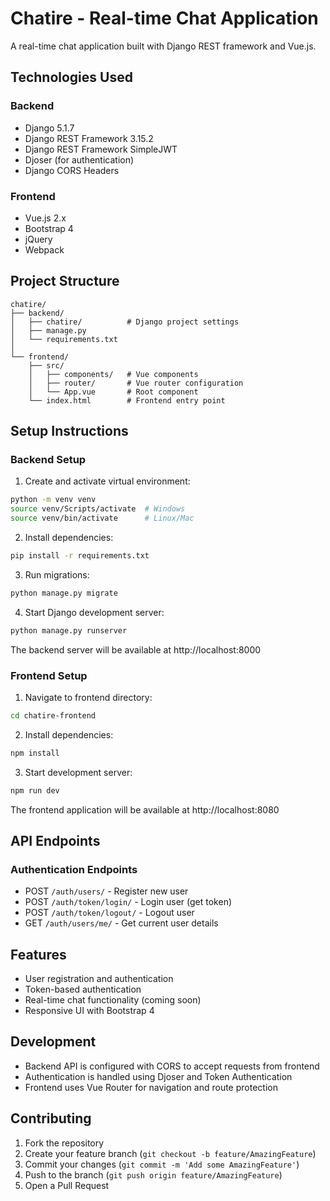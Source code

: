 # Chatire - Real-time Chat Application

A real-time chat application built with Django REST framework and Vue.js.

## Technologies Used

### Backend
- Django 5.1.7
- Django REST Framework 3.15.2
- Django REST Framework SimpleJWT
- Djoser (for authentication)
- Django CORS Headers

### Frontend
- Vue.js 2.x
- Bootstrap 4
- jQuery
- Webpack

## Project Structure
```
chatire/
├── backend/
│   ├── chatire/          # Django project settings
│   ├── manage.py
│   └── requirements.txt
│
└── frontend/
    ├── src/
    │   ├── components/   # Vue components
    │   ├── router/       # Vue router configuration
    │   └── App.vue       # Root component
    └── index.html        # Frontend entry point
```

## Setup Instructions

### Backend Setup
1. Create and activate virtual environment:
```bash
python -m venv venv
source venv/Scripts/activate  # Windows
source venv/bin/activate      # Linux/Mac
```

2. Install dependencies:
```bash
pip install -r requirements.txt
```

3. Run migrations:
```bash
python manage.py migrate
```

4. Start Django development server:
```bash
python manage.py runserver
```

The backend server will be available at http://localhost:8000

### Frontend Setup
1. Navigate to frontend directory:
```bash
cd chatire-frontend
```

2. Install dependencies:
```bash
npm install
```

3. Start development server:
```bash
npm run dev
```

The frontend application will be available at http://localhost:8080

## API Endpoints

### Authentication Endpoints
- POST `/auth/users/` - Register new user
- POST `/auth/token/login/` - Login user (get token)
- POST `/auth/token/logout/` - Logout user
- GET `/auth/users/me/` - Get current user details

## Features
- User registration and authentication
- Token-based authentication
- Real-time chat functionality (coming soon)
- Responsive UI with Bootstrap 4

## Development
- Backend API is configured with CORS to accept requests from frontend
- Authentication is handled using Djoser and Token Authentication
- Frontend uses Vue Router for navigation and route protection

## Contributing
1. Fork the repository
2. Create your feature branch (`git checkout -b feature/AmazingFeature`)
3. Commit your changes (`git commit -m 'Add some AmazingFeature'`)
4. Push to the branch (`git push origin feature/AmazingFeature`)
5. Open a Pull Request 